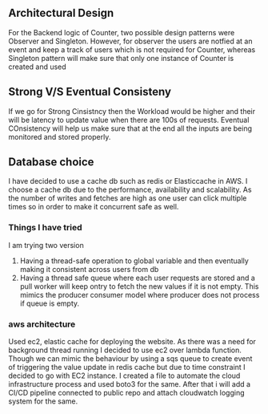 ## Architectural Design
For the Backend logic of Counter, two possible design patterns were Observer and Singleton. However, for observer the users are notfied at an event and keep a track of users which is not required for Counter, whereas Singleton pattern will make sure that only one instance of Counter is created and used

## Strong V/S Eventual Consisteny
If we go for Strong Cinsistncy then the Workload would be higher and their will be latency to update value when there are 100s of requests. Eventual COnsistency will help us make sure that at the end all the inputs are being monitored and stored properly.

## Database choice
I have decided to use a cache db such as redis or Elasticcache in AWS. I choose a cache db due to the performance, availability and scalability. As the number of writes and fetches are high as one user can click multiple times so in order to make it concurrent safe as well.


### Things I have tried
I am trying two version 
1) Having a thread-safe operation to global variable and then eventually making it consistent across users from db
2) Having a thread safe queue where each user requests are stored and a pull worker will keep ontry to fetch the new values if it is not empty. This mimics the producer consumer model where producer does not process if queue is empty.

### aws architecture
Used ec2, elastic cache for deploying the website. As there was a need for background thread running I decided to use ec2 over lambda function. Though we can mimic the behaviour by using a sqs queue to create event of triggering the value update in redis cache but due to time constraint I decided to go with EC2 instance. I created a file to automate the cloud infrastructure process and used boto3 for the same. After that i will add a CI/CD pipeline connected to public repo and attach cloudwatch logging system for the same.
